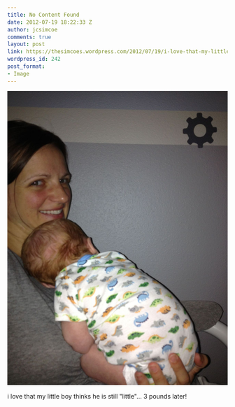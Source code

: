 ```yaml
---
title: No Content Found
date: 2012-07-19 18:22:33 Z
author: jcsimcoe
comments: true
layout: post
link: https://thesimcoes.wordpress.com/2012/07/19/i-love-that-my-little-boy-thinks-he-is-still/
wordpress_id: 242
post_format:
- Image
---
```


![](/public/assets/tumblr_m7f71l2shx1qbwpqvo1_1280.jpg)

i love that my little boy thinks he is still "little"… 3 pounds later!
